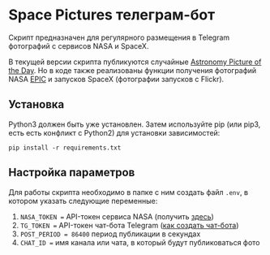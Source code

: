 # Space Pictures телеграм-бот

Скрипт предназначен для регулярного размещения в Telegram фотографий с сервисов NASA и SpaceX.

В текущей версии скрипта публикуются случайные [Astronomy Picture of the Day](https://apod.nasa.gov/apod/astropix.html). Но в коде также реализованы функции получения фотографий NASA [EPIC](https://epic.gsfc.nasa.gov/) и запусков SpaceX (фотографии запусков с Flickr).

## Установка

Python3 должен быть уже установлен. Затем используйте pip (или pip3, есть есть конфликт с Python2) для установки зависимостей:

`pip install -r requirements.txt`

## Настройка параметров

Для работы скрипта необходимо в папке с ним создать файл `.env`, в котором указать следующие переменные:

1. `NASA_TOKEN =` API-токен сервиса NASA (получить [здесь](https://api.nasa.gov/))
2. `TG_TOKEN =`  API-токен чат-бота Telegram ([как создать чат-бота](https://tlgrm.ru/docs/bots#kak-sozdat-bota)) 
3. `POST_PERIOD = 86400` период публикации в секундах
4. `CHAT_ID =` имя канала или чата, в который будут публиковаться фото
